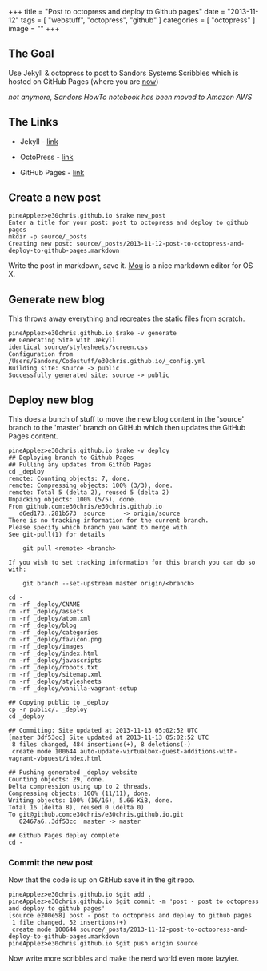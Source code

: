 +++
title = "Post to octopress and deploy to Github pages"
date = "2013-11-12"
tags = [ "webstuff", "octopress", "github" ]
categories = [ "octopress" ]
image = ""
+++

## The Goal
Use Jekyll & octopress to post to Sandors Systems Scribbles which is hosted on GitHub Pages (where you are [now](http://sandorsscribbl.es/post-to-octopress-and-deploy-to-github-pages/))

_not anymore, Sandors HowTo notebook has been moved to Amazon AWS_



## The Links

- Jekyll - [link](http://jekyllrb.com/)

- OctoPress - [link](http://octopress.org)

- GitHub Pages - [link](http://pages.github.com)


## Create a new post

~~~
pineApplez>e30chris.github.io $rake new_post
Enter a title for your post: post to octopress and deploy to github pages
mkdir -p source/_posts
Creating new post: source/_posts/2013-11-12-post-to-octopress-and-deploy-to-github-pages.markdown
~~~
Write the post in markdown, save it.  [Mou](http://mouapp.com/) is a nice markdown editor for OS X.

## Generate new blog
This throws away everything and recreates the static files from scratch.

~~~
pineApplez>e30chris.github.io $rake -v generate
## Generating Site with Jekyll
identical source/stylesheets/screen.css
Configuration from /Users/Sandors/Codestuff/e30chris.github.io/_config.yml
Building site: source -> public
Successfully generated site: source -> public
~~~

## Deploy new blog
This does a bunch of stuff to move the new blog content in the 'source' branch to the 'master' branch on GitHub which then updates the GitHub Pages content.

~~~
pineApplez>e30chris.github.io $rake -v deploy
## Deploying branch to Github Pages
## Pulling any updates from Github Pages
cd _deploy
remote: Counting objects: 7, done.
remote: Compressing objects: 100% (3/3), done.
remote: Total 5 (delta 2), reused 5 (delta 2)
Unpacking objects: 100% (5/5), done.
From github.com:e30chris/e30chris.github.io
   d6ed173..281b573  source     -> origin/source
There is no tracking information for the current branch.
Please specify which branch you want to merge with.
See git-pull(1) for details

    git pull <remote> <branch>

If you wish to set tracking information for this branch you can do so with:

    git branch --set-upstream master origin/<branch>

cd -
rm -rf _deploy/CNAME
rm -rf _deploy/assets
rm -rf _deploy/atom.xml
rm -rf _deploy/blog
rm -rf _deploy/categories
rm -rf _deploy/favicon.png
rm -rf _deploy/images
rm -rf _deploy/index.html
rm -rf _deploy/javascripts
rm -rf _deploy/robots.txt
rm -rf _deploy/sitemap.xml
rm -rf _deploy/stylesheets
rm -rf _deploy/vanilla-vagrant-setup

## Copying public to _deploy
cp -r public/. _deploy
cd _deploy

## Commiting: Site updated at 2013-11-13 05:02:52 UTC
[master 3df53cc] Site updated at 2013-11-13 05:02:52 UTC
 8 files changed, 484 insertions(+), 8 deletions(-)
 create mode 100644 auto-update-virtualbox-guest-additions-with-vagrant-vbguest/index.html

## Pushing generated _deploy website
Counting objects: 29, done.
Delta compression using up to 2 threads.
Compressing objects: 100% (11/11), done.
Writing objects: 100% (16/16), 5.66 KiB, done.
Total 16 (delta 8), reused 0 (delta 0)
To git@github.com:e30chris/e30chris.github.io.git
   02467a6..3df53cc  master -> master

## Github Pages deploy complete
cd -
~~~

### Commit the new post
Now that the code is up on GitHub save it in the git repo.

~~~
pineApplez>e30chris.github.io $git add .
pineApplez>e30chris.github.io $git commit -m 'post - post to octopress and deploy to github pages'
[source e200e58] post - post to octopress and deploy to github pages
 1 file changed, 52 insertions(+)
 create mode 100644 source/_posts/2013-11-12-post-to-octopress-and-deploy-to-github-pages.markdown
pineApplez>e30chris.github.io $git push origin source
~~~

Now write more scribbles and make the nerd world even more lazyier.
